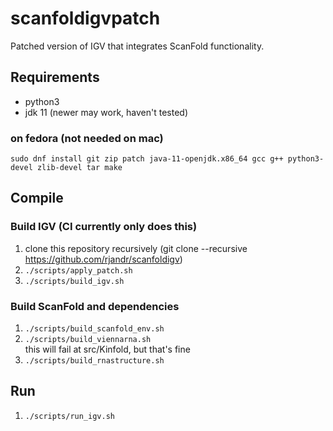 # scanfoldigvpatch

Patched version of IGV that integrates ScanFold functionality.

## Requirements

* python3
* jdk 11 (newer may work, haven't tested)

### on fedora (not needed on mac)
```
sudo dnf install git zip patch java-11-openjdk.x86_64 gcc g++ python3-devel zlib-devel tar make
```

## Compile

### Build IGV (CI currently only does this)

1. clone this repository recursively (git clone --recursive https://github.com/rjandr/scanfoldigv)
1. `./scripts/apply_patch.sh`
1. `./scripts/build_igv.sh`

### Build ScanFold and dependencies

1. `./scripts/build_scanfold_env.sh`
1. `./scripts/build_viennarna.sh`  
    this will fail at src/Kinfold, but that's fine
1. `./scripts/build_rnastructure.sh`

## Run

1. `./scripts/run_igv.sh`
